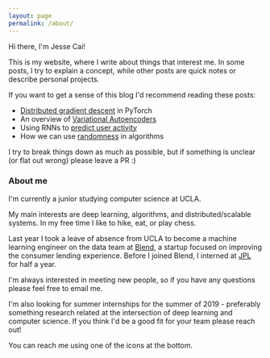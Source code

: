 ```yaml
---
layout: page
permalink: /about/
---
```


Hi there, I'm Jesse Cai!

This is my website, where I write about things that interest me. In some posts, I try to explain a concept, while other posts are quick notes or describe personal projects.

If you want to get a sense of this blog I'd recommend reading these posts:
* [Distributed gradient descent](/Distbelief) in PyTorch
* An overview of [Variational Autoencoders](/Variational-Autoencoders)
* Using RNNs to [predict user activity](/Predicting-User-Submission)
* How we can use [randomness](/Randomness) in algorithms

I try to break things down as much as possible, but if something is unclear (or flat out wrong) please leave a PR :)

### About me
I'm currently a junior studying computer science at UCLA.

My main interests are deep learning, algorithms, and distributed/scalable systems. In my free time I like to hike, eat, or play chess.

Last year I took a leave of absence from UCLA to become a machine learning engineer on the data team at [Blend](https://blend.com), a startup focused on improving the consumer lending experience.
Before I joined Blend, I interned at [JPL](https://www.jpl.nasa.gov/) for half a year.

I'm always interested in meeting new people, so if you have any questions please feel free to email me. 

I'm also looking for summer internships for the summer of 2019 - preferably something research related at the intersection of deep learning and computer science. If you think I'd be a good fit for your team please reach out! 

You can reach me using one of the icons at the bottom. 
